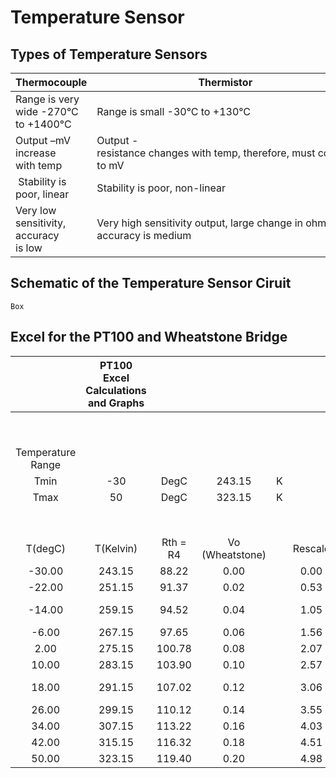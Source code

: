 # Temperature Sensor

## Types of Temperature Sensors

| **Thermocouple**                       | **Thermistor**                                                          | **PT100**                                 |
| -------------------------------------- | ----------------------------------------------------------------------- | ----------------------------------------- |
| Range is very wide -270°C to +1400°C   | Range is small -30°C to +130°C                                          | Range is medium -200°C to +850°C          |
| Output –mV increase with temp          | Output -resistance changes with temp, therefore, must convert to mV     | Output resistance increases linearly      |
|  Stability is poor, linear             | Stability is poor, non-linear                                           | Stability is good, linear                 |
| Very low sensitivity, accuracy is low  | Very high sensitivity output, large change in ohms, accuracy is medium  | Very high sensitivity , accuracy is high  |

## Schematic of the Temperature Sensor Ciruit

```
Box

```

## Excel for the PT100 and Wheatstone Bridge

|                   | **PT100 Excel Calculations and Graphs** |          |                 |     |         |          |     |                       |                      |
| :---------------: | :-------------------------------------: | :------: | :-------------: | :-: | :-----: | :------: | :-: | :-------------------: | :------------------: |
|                   |                                         |          |                 |     |         |          |     |                       |                      |
|                   |                                         |          |                 |     |         |          |     | WheatStone Properties |                      |
| Temperature Range |                                         |          |                 |     |         |          |     |          Vs           |          R1          | R2 | R3 |
|       Tmin        |                   -30                   |   DegC   |     243.15      |  K  |         |          |     |         4.71          |        505.8         | 505.8 | 88.22 |
|       Tmax        |                   50                    |   DegC   |     323.15      |  K  |         |          |     |          Ro           |          a           | b | c |
|                   |                                         |          |                 |     |         |          | 100 |       3.91E-03        |      -5.78E-07       | -4.18E-12 |
|      T(degC)      |                T(Kelvin)                | Rth = R4 | Vo (Wheatstone) |     | Rescale | A/D (DU) |     |                       |                      |  |
|      -30.00       |                 243.15                  |  88.22   |      0.00       |     |  0.00   |   0.06   |     |                       |                      |  |
|      -22.00       |                 251.15                  |  91.37   |      0.02       |     |  0.53   |  107.86  |     |                       |                      |  |
|      -14.00       |                 259.15                  |  94.52   |      0.04       |     |  1.05   |  214.28  |     |                       |    A/D Properties    |  |
|       -6.00       |                 267.15                  |  97.65   |      0.06       |     |  1.56   |  319.32  |     |       Vin range       |       No.bits        | Arduino Sensitivity |
|       2.00        |                 275.15                  |  100.78  |      0.08       |     |  2.07   |  423.03  |     |           5           |          10          | 204.6 |
|       10.00       |                 283.15                  |  103.90  |      0.10       |     |  2.57   |  525.44  |     |                       |                      |  |
|       18.00       |                 291.15                  |  107.02  |      0.12       |     |  3.06   |  626.58  |     |                       | Amplifier Properties |  |
|       26.00       |                 299.15                  |  110.12  |      0.14       |     |  3.55   |  726.46  |     |         Gain          |          R1          | R2 | Rg |
|       34.00       |                 307.15                  |  113.22  |      0.16       |     |  4.03   |  825.13  |     |      24.89554462      |          2k          | 10k | 1k |
|       42.00       |                 315.15                  |  116.32  |      0.18       |     |  4.51   |  922.60  |     |                       |                      |  |
|       50.00       |                 323.15                  |  119.40  |      0.20       |     |  4.98   | 1018.91  |     |                       |                      |  |
